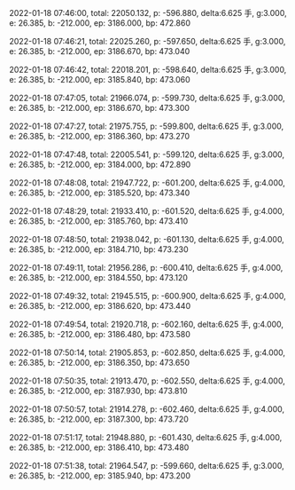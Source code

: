 2022-01-18 07:46:00, total: 22050.132, p: -596.880, delta:6.625 手, g:3.000, e: 26.385, b: -212.000, ep: 3186.000, bp: 472.860

2022-01-18 07:46:21, total: 22025.260, p: -597.650, delta:6.625 手, g:3.000, e: 26.385, b: -212.000, ep: 3186.670, bp: 473.040

2022-01-18 07:46:42, total: 22018.201, p: -598.640, delta:6.625 手, g:3.000, e: 26.385, b: -212.000, ep: 3185.840, bp: 473.060

2022-01-18 07:47:05, total: 21966.074, p: -599.730, delta:6.625 手, g:3.000, e: 26.385, b: -212.000, ep: 3186.670, bp: 473.300

2022-01-18 07:47:27, total: 21975.755, p: -599.800, delta:6.625 手, g:3.000, e: 26.385, b: -212.000, ep: 3186.360, bp: 473.270

2022-01-18 07:47:48, total: 22005.541, p: -599.120, delta:6.625 手, g:3.000, e: 26.385, b: -212.000, ep: 3184.000, bp: 472.890

2022-01-18 07:48:08, total: 21947.722, p: -601.200, delta:6.625 手, g:4.000, e: 26.385, b: -212.000, ep: 3185.520, bp: 473.340

2022-01-18 07:48:29, total: 21933.410, p: -601.520, delta:6.625 手, g:4.000, e: 26.385, b: -212.000, ep: 3185.760, bp: 473.410

2022-01-18 07:48:50, total: 21938.042, p: -601.130, delta:6.625 手, g:4.000, e: 26.385, b: -212.000, ep: 3184.710, bp: 473.230

2022-01-18 07:49:11, total: 21956.286, p: -600.410, delta:6.625 手, g:4.000, e: 26.385, b: -212.000, ep: 3184.550, bp: 473.120

2022-01-18 07:49:32, total: 21945.515, p: -600.900, delta:6.625 手, g:4.000, e: 26.385, b: -212.000, ep: 3186.620, bp: 473.440

2022-01-18 07:49:54, total: 21920.718, p: -602.160, delta:6.625 手, g:4.000, e: 26.385, b: -212.000, ep: 3186.480, bp: 473.580

2022-01-18 07:50:14, total: 21905.853, p: -602.850, delta:6.625 手, g:4.000, e: 26.385, b: -212.000, ep: 3186.350, bp: 473.650

2022-01-18 07:50:35, total: 21913.470, p: -602.550, delta:6.625 手, g:4.000, e: 26.385, b: -212.000, ep: 3187.930, bp: 473.810

2022-01-18 07:50:57, total: 21914.278, p: -602.460, delta:6.625 手, g:4.000, e: 26.385, b: -212.000, ep: 3187.300, bp: 473.720

2022-01-18 07:51:17, total: 21948.880, p: -601.430, delta:6.625 手, g:4.000, e: 26.385, b: -212.000, ep: 3186.410, bp: 473.480

2022-01-18 07:51:38, total: 21964.547, p: -599.660, delta:6.625 手, g:3.000, e: 26.385, b: -212.000, ep: 3185.940, bp: 473.200
